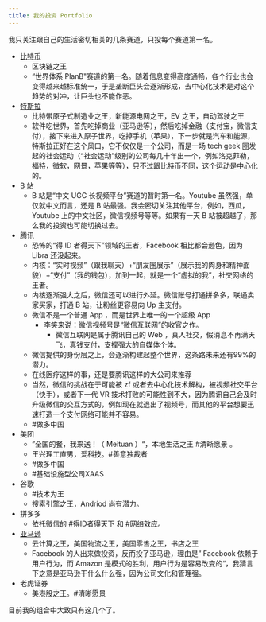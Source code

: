 ```yaml
---
title: 我的投资 Portfolio
---
```


我只关注跟自己的生活密切相关的几条赛道，只投每个赛道第一名。

- [比特币](bitcoin.md)
  - 区块链之王
  - “世界体系 PlanB"赛道的第一名。随着信息变得高度通畅，各个行业也会变得越来越标准统一，于是垄断巨头会逐渐形成，去中心化技术是对这个趋势的对冲，让巨头也不能作恶。
- [特斯拉](tesla.md)
  - 比特带原子式制造业之王，新能源电网之王，EV 之王，自动驾驶之王
  - 软件吃世界，首先吃掉商业（亚马逊等），然后吃掉金融（支付宝，微信支付），接下来进入原子世界，吃掉手机（苹果），下一步就是汽车和能源，特斯拉正好在这个风口，它不仅仅是一个公司，而是一场 tech geek 圈发起的社会运动（“社会运动”级别的公司每几十年出一个，例如洛克菲勒，福特，微软，网景，苹果等等），只不过跟比特币不同，这个运动是中心化的。
- [B 站](bilibili.md)
  - B 站是“中文 UGC 长视频平台”赛道的暂时第一名。Youtube 虽然强，单仅就中文而言，还是 B 站最强。我会密切关注其他平台，例如，西瓜，Youtube 上的中文社区，微信视频号等等。如果有一天 B 站被超越了，那么我的投资也可能切换过去。
- 腾讯
  - 恐怖的“得 ID 者得天下”领域的王者，Facebook 相比都会逊色，因为 Libra 还没起来。
  - 内核：“实时视频”（跟我聊天）+“朋友圈展示”（展示我的肉身和精神面貌）+“支付”（我的钱包），加到一起，就是一个“虚拟的我”，社交网络的王者。
  - 内核逐渐强大之后，微信还可以进行外延。微信账号打通拼多多，联通卖家买家，打通 B 站，让粉丝更容易向 Up 主支付。
  - 微信不是一个普通 App ，而是世界上唯一的一个超级 App 
    - 李笑来说：微信视频号是“微信互联网”的收官之作。
      - 微信互联网是属于腾讯自己的 Web ，真人社交，假消息不再满天飞，真钱支付，支撑强大的自媒体个体。
  - 微信提供的身份层之上，会逐渐构建起整个世界，这条路未来还有99%的潜力。
  - 在线医疗这样的事，还是要腾讯这样的大公司来推荐
  - 当然，微信的挑战在于可能被 zf 或者去中心化技术解构，被视频社交平台（快手），或者下一代 VR 技术打败的可能性到不大，因为腾讯自己会及时升级微信的交互方式的，例如现在就退出了视频号，而其他的平台想要迅速打造一个支付网络可能并不容易。
  - #做多中国
- 美团
  - ”全国的餐，我来送！（ Meituan ）“，本地生活之王 #清晰愿景 。
  - 王兴理工直男，爱科技。#善意独裁者
  - #做多中国
  - #基础设施型公司XAAS
- 谷歌
  - #技术为王
  - 搜索引擎之王，Andriod 尚有潜力。
- 拼多多
  - 依托微信的 #得ID者得天下 和 #网络效应。
- [亚马逊](amazon.md)
  - 云计算之王，美国物流之王，美国零售之王，书店之王
  - Facebook 的人出来做投资，反而投了亚马逊，理由是” Facebook 依赖于用户行为，而 Amazon 是模式的胜利，用户行为是容易改变的“，我猜言下之意是亚马逊干什么什么强，因为公司文化和管理强。
- 老虎证券
  - 美港股之王。#清晰愿景

目前我的组合中大致只有这几个了。

